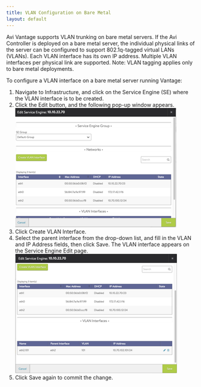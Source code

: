 ```yaml
---
title: VLAN Configuration on Bare Metal
layout: default
---
```

Avi Vantage supports VLAN trunking on bare metal servers. If the Avi Controller is deployed on a bare metal server, the individual physical links of the server can be configured to support 802.1q-tagged virtual LANs (VLANs). Each VLAN interface has its own IP address. Multiple VLAN interfaces per physical link are supported.
Note: VLAN tagging applies only to bare metal deployments.

To configure a VLAN interface on a bare metal server running Vantage:

1. Navigate to Infrastructure, and click on the Service Engine (SE) where the VLAN interface is to be created.
1. Click the Edit button, and the following pop-up window appears. <a href="img/vlan-baremetal1.png"><img src="img/vlan-baremetal1.png" alt="vlan-baremetal1" width="429" height="318"></a>
1. Click Create VLAN Interface.
1. Select the parent interface from the drop-down list, and fill in the VLAN and IP Address fields, then click Save. The VLAN interface appears on the Service Engine Edit page. <a href="img/vlan-baremetal3.png"><img src="img/vlan-baremetal3.png" alt="vlan-baremetal3" width="431" height="318"></a>
1. Click Save again to commit the change.